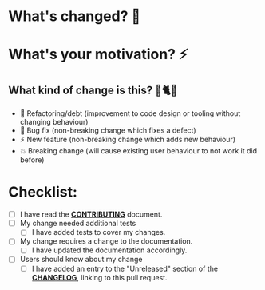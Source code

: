 <!---
Thanks for helping to make Cucumber better! 💖

You can feel free to open a "Draft" status pull request if you're not ready for feedback yet.

Don't worry about getting everything perfect! We're here to help and will coach you through to getting your pull request ready to merge.

The prompts below are for guidance to help you describe your change in a way that is most likely to make sense to other people when they are reviewing it. Still, it's just a guide, so feel free to delete anything that doesn't feel appropriate, and add anything additional that seems like it would probide useful context. 👏🏻
-->

# What's changed? 🤔

<!-- Describe your changes in detail -->

# What's your motivation? ⚡️

<!-- 
What motivated you to propose this change? Does it fix a bug? Add a new feature?
If it fixes an open issue, you can link to the issue here, e.g. "Fixes #99"
-->

## What kind of change is this? 🐶🐈🐘

<!--- Delete any options that are not relevant -->

- :bank: Refactoring/debt (improvement to code design or tooling without changing behaviour)
- :bug: Bug fix (non-breaking change which fixes a defect)
- :zap: New feature (non-breaking change which adds new behaviour)
- :boom: Breaking change (will cause existing user behaviour to not
  work it did before)

# Checklist:

<!--- 
This is to help you remember all the little thing we often forget to do!
Go over all the following points, and put an `x` in all the boxes that apply.
-->

- [ ] I have read the [**CONTRIBUTING**](../CONTRIBUTING.md) document.
- [ ] My change needed additional tests
  - [ ] I have added tests to cover my changes.
- [ ] My change requires a change to the documentation.
  - [ ] I have updated the documentation accordingly.
- [ ] Users should know about my change
  - [ ] I have added an entry to the "Unreleased" section of the [**CHANGELOG**](../CHANGELOG.md), linking to this pull request.
